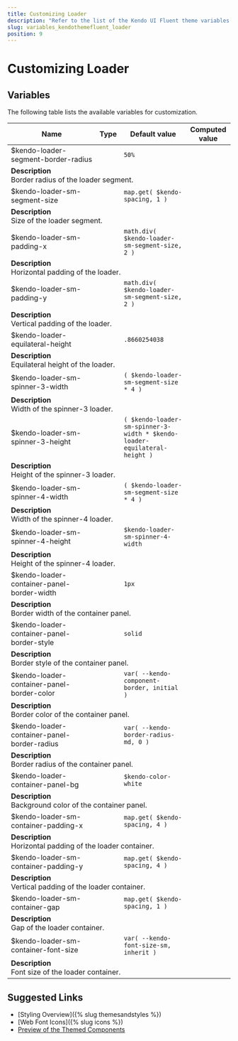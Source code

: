 ```yaml
---
title: Customizing Loader
description: "Refer to the list of the Kendo UI Fluent theme variables available for customization."
slug: variables_kendothemefluent_loader
position: 9
---
```


# Customizing Loader

## Variables

The following table lists the available variables for customization.

<table class="theme-variables">
    <colgroup>
    <col style="width: 200px; white-space:nowrap;" />
    <col />
    <col />
    <col />
</colgroup>
<thead>
    <tr>
        <th>Name</th>
        <th>Type</th>
        <th>Default value</th>
        <th>Computed value</th>
    </tr>
</thead>
<tbody>
        <tr>
    <td>$kendo-loader-segment-border-radius</td>
    <td></td>
    <td><code>50%</code></td>
    <td></td>
</tr>
<tr>
    <td colspan="4" class="theme-variables-description-container"><div><b>Description</b><div class="theme-variables-description">Border radius of the loader segment.</div></div>
    </td>
</tr>
<tr>
    <td>$kendo-loader-sm-segment-size</td>
    <td></td>
    <td><code>map.get( $kendo-spacing, 1 )</code></td>
    <td></td>
</tr>
<tr>
    <td colspan="4" class="theme-variables-description-container"><div><b>Description</b><div class="theme-variables-description">Size of the loader segment.</div></div>
    </td>
</tr>
<tr>
    <td>$kendo-loader-sm-padding-x</td>
    <td></td>
    <td><code>math.div( $kendo-loader-sm-segment-size, 2 )</code></td>
    <td></td>
</tr>
<tr>
    <td colspan="4" class="theme-variables-description-container"><div><b>Description</b><div class="theme-variables-description">Horizontal padding of the loader.</div></div>
    </td>
</tr>
<tr>
    <td>$kendo-loader-sm-padding-y</td>
    <td></td>
    <td><code>math.div( $kendo-loader-sm-segment-size, 2 )</code></td>
    <td></td>
</tr>
<tr>
    <td colspan="4" class="theme-variables-description-container"><div><b>Description</b><div class="theme-variables-description">Vertical padding of the loader.</div></div>
    </td>
</tr>
<tr>
    <td>$kendo-loader-equilateral-height</td>
    <td></td>
    <td><code>.8660254038</code></td>
    <td></td>
</tr>
<tr>
    <td colspan="4" class="theme-variables-description-container"><div><b>Description</b><div class="theme-variables-description">Equilateral height of the loader.</div></div>
    </td>
</tr>
<tr>
    <td>$kendo-loader-sm-spinner-3-width</td>
    <td></td>
    <td><code>( $kendo-loader-sm-segment-size * 4 )</code></td>
    <td></td>
</tr>
<tr>
    <td colspan="4" class="theme-variables-description-container"><div><b>Description</b><div class="theme-variables-description">Width of the spinner-3 loader.</div></div>
    </td>
</tr>
<tr>
    <td>$kendo-loader-sm-spinner-3-height</td>
    <td></td>
    <td><code>( $kendo-loader-sm-spinner-3-width * $kendo-loader-equilateral-height )</code></td>
    <td></td>
</tr>
<tr>
    <td colspan="4" class="theme-variables-description-container"><div><b>Description</b><div class="theme-variables-description">Height of the spinner-3 loader.</div></div>
    </td>
</tr>
<tr>
    <td>$kendo-loader-sm-spinner-4-width</td>
    <td></td>
    <td><code>( $kendo-loader-sm-segment-size * 4 )</code></td>
    <td></td>
</tr>
<tr>
    <td colspan="4" class="theme-variables-description-container"><div><b>Description</b><div class="theme-variables-description">Width of the spinner-4 loader.</div></div>
    </td>
</tr>
<tr>
    <td>$kendo-loader-sm-spinner-4-height</td>
    <td></td>
    <td><code>$kendo-loader-sm-spinner-4-width</code></td>
    <td></td>
</tr>
<tr>
    <td colspan="4" class="theme-variables-description-container"><div><b>Description</b><div class="theme-variables-description">Height of the spinner-4 loader.</div></div>
    </td>
</tr>
<tr>
    <td>$kendo-loader-container-panel-border-width</td>
    <td></td>
    <td><code>1px</code></td>
    <td></td>
</tr>
<tr>
    <td colspan="4" class="theme-variables-description-container"><div><b>Description</b><div class="theme-variables-description">Border width of the container panel.</div></div>
    </td>
</tr>
<tr>
    <td>$kendo-loader-container-panel-border-style</td>
    <td></td>
    <td><code>solid</code></td>
    <td></td>
</tr>
<tr>
    <td colspan="4" class="theme-variables-description-container"><div><b>Description</b><div class="theme-variables-description">Border style of the container panel.</div></div>
    </td>
</tr>
<tr>
    <td>$kendo-loader-container-panel-border-color</td>
    <td></td>
    <td><code>var( --kendo-component-border, initial )</code></td>
    <td></td>
</tr>
<tr>
    <td colspan="4" class="theme-variables-description-container"><div><b>Description</b><div class="theme-variables-description">Border color of the container panel.</div></div>
    </td>
</tr>
<tr>
    <td>$kendo-loader-container-panel-border-radius</td>
    <td></td>
    <td><code>var( --kendo-border-radius-md, 0 )</code></td>
    <td></td>
</tr>
<tr>
    <td colspan="4" class="theme-variables-description-container"><div><b>Description</b><div class="theme-variables-description">Border radius of the container panel.</div></div>
    </td>
</tr>
<tr>
    <td>$kendo-loader-container-panel-bg</td>
    <td></td>
    <td><code>$kendo-color-white</code></td>
    <td></td>
</tr>
<tr>
    <td colspan="4" class="theme-variables-description-container"><div><b>Description</b><div class="theme-variables-description">Background color of the container panel.</div></div>
    </td>
</tr>
<tr>
    <td>$kendo-loader-sm-container-padding-x</td>
    <td></td>
    <td><code>map.get( $kendo-spacing, 4 )</code></td>
    <td></td>
</tr>
<tr>
    <td colspan="4" class="theme-variables-description-container"><div><b>Description</b><div class="theme-variables-description">Horizontal padding of the loader container.</div></div>
    </td>
</tr>
<tr>
    <td>$kendo-loader-sm-container-padding-y</td>
    <td></td>
    <td><code>map.get( $kendo-spacing, 4 )</code></td>
    <td></td>
</tr>
<tr>
    <td colspan="4" class="theme-variables-description-container"><div><b>Description</b><div class="theme-variables-description">Vertical padding of the loader container.</div></div>
    </td>
</tr>
<tr>
    <td>$kendo-loader-sm-container-gap</td>
    <td></td>
    <td><code>map.get( $kendo-spacing, 1 )</code></td>
    <td></td>
</tr>
<tr>
    <td colspan="4" class="theme-variables-description-container"><div><b>Description</b><div class="theme-variables-description">Gap of the loader container.</div></div>
    </td>
</tr>
<tr>
    <td>$kendo-loader-sm-container-font-size</td>
    <td></td>
    <td><code>var( --kendo-font-size-sm, inherit )</code></td>
    <td></td>
</tr>
<tr>
    <td colspan="4" class="theme-variables-description-container"><div><b>Description</b><div class="theme-variables-description">Font size of the loader container.</div></div>
    </td>
</tr>
</tbody>
</table>

## Suggested Links

* [Styling Overview]({% slug themesandstyles %})
* [Web Font Icons]({% slug icons %})
* [Preview of the Themed Components](../)

